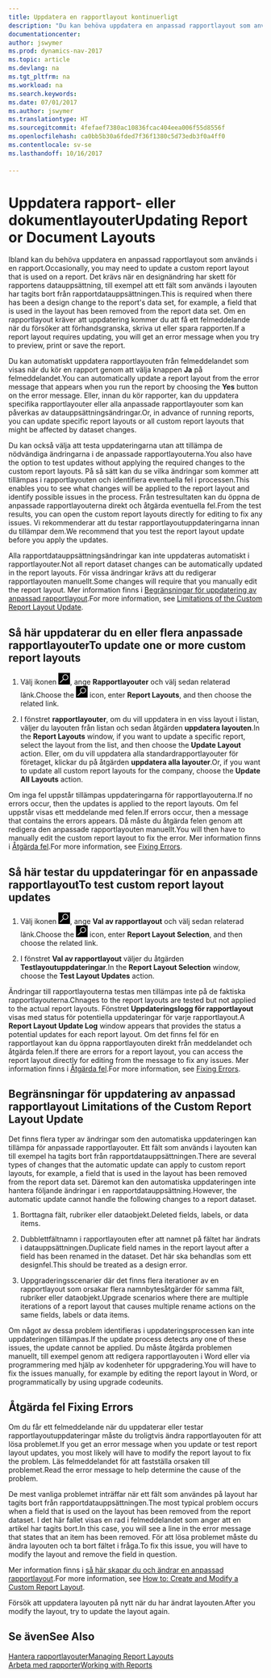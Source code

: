 ```yaml
---
title: Uppdatera en rapportlayout kontinuerligt
description: "Du kan behöva uppdatera en anpassad rapportlayout som används i en rapport. Det krävs när en designändring har skett för rapportens datauppsättning, till exempel att ett fält som används i layouten har tagits bort från rapportdatauppsättningen."
documentationcenter: 
author: jswymer
ms.prod: dynamics-nav-2017
ms.topic: article
ms.devlang: na
ms.tgt_pltfrm: na
ms.workload: na
ms.search.keywords: 
ms.date: 07/01/2017
ms.author: jswymer
ms.translationtype: HT
ms.sourcegitcommit: 4fefaef7380ac10836fcac404eea006f55d8556f
ms.openlocfilehash: ca0bb5b30a6fded7f36f1380c5d73edb3f0a4ff0
ms.contentlocale: sv-se
ms.lasthandoff: 10/16/2017

---
```

# <a name="updating-report-or-document-layouts"></a><span data-ttu-id="447cf-104">Uppdatera rapport- eller dokumentlayouter</span><span class="sxs-lookup"><span data-stu-id="447cf-104">Updating Report or Document Layouts</span></span>
<span data-ttu-id="447cf-105">Ibland kan du behöva uppdatera en anpassad rapportlayout som används i en rapport.</span><span class="sxs-lookup"><span data-stu-id="447cf-105">Occasionally, you may need to update a custom report layout that is used on a report.</span></span> <span data-ttu-id="447cf-106">Det krävs när en designändring har skett för rapportens datauppsättning, till exempel att ett fält som används i layouten har tagits bort från rapportdatauppsättningen.</span><span class="sxs-lookup"><span data-stu-id="447cf-106">This is required when there has been a design change to the report's data set, for example, a field that is used in the layout has been removed from the report data set.</span></span> <span data-ttu-id="447cf-107">Om en rapportlayout kräver att uppdatering kommer du att få ett felmeddelande när du försöker att förhandsgranska, skriva ut eller spara rapporten.</span><span class="sxs-lookup"><span data-stu-id="447cf-107">If a report layout requires updating, you will get an error message when you try to preview, print or save the report.</span></span>  
  
<span data-ttu-id="447cf-108">Du kan automatiskt uppdatera rapportlayouten från felmeddelandet som visas när du kör en rapport genom att välja knappen **Ja** på felmeddelandet.</span><span class="sxs-lookup"><span data-stu-id="447cf-108">You can automatically update a report layout from the error message that appears when you run the report by choosing the **Yes** button on the error message.</span></span> <span data-ttu-id="447cf-109">Eller, innan du kör rapporter, kan du uppdatera specifika rapportlayouter eller alla anpassade rapportlayouter som kan påverkas av datauppsättningsändringar.</span><span class="sxs-lookup"><span data-stu-id="447cf-109">Or, in advance of running reports, you can update specific report layouts or all custom report layouts that might be affected by dataset changes.</span></span>  
  
<span data-ttu-id="447cf-110">Du kan också välja att testa uppdateringarna utan att tillämpa de nödvändiga ändringarna i de anpassade rapportlayouterna.</span><span class="sxs-lookup"><span data-stu-id="447cf-110">You also have the option to test updates without applying the required changes to the custom report layouts.</span></span> <span data-ttu-id="447cf-111">På så sätt kan du se vilka ändringar som kommer att tillämpas i rapportlayouten och identifiera eventuella fel i processen.</span><span class="sxs-lookup"><span data-stu-id="447cf-111">This enables you to see what changes will be applied to the report layout and identify possible issues in the process.</span></span> <span data-ttu-id="447cf-112">Från testresultaten kan du öppna de anpassade rapportlayouterna direkt och åtgärda eventuella fel.</span><span class="sxs-lookup"><span data-stu-id="447cf-112">From the test results, you can open the custom report layouts directly for editing to fix any issues.</span></span> <span data-ttu-id="447cf-113">Vi rekommenderar att du testar rapportlayoutuppdateringarna innan du tillämpar dem.</span><span class="sxs-lookup"><span data-stu-id="447cf-113">We recommend that you test the report layout update before you apply the updates.</span></span>  
  
<span data-ttu-id="447cf-114">Alla rapportdatauppsättningsändringar kan inte uppdateras automatiskt i rapportlayouter.</span><span class="sxs-lookup"><span data-stu-id="447cf-114">Not all report dataset changes can be automatically updated in the report layouts.</span></span> <span data-ttu-id="447cf-115">För vissa ändringar krävs att du redigerar rapportlayouten manuellt.</span><span class="sxs-lookup"><span data-stu-id="447cf-115">Some changes will require that you manually edit the report layout.</span></span> <span data-ttu-id="447cf-116">Mer information finns i [Begränsningar för uppdatering av anpassad rapportlayout](ui-update-report-layouts.md#UpdateLimitations).</span><span class="sxs-lookup"><span data-stu-id="447cf-116">For more information, see [Limitations of the Custom Report Layout Update](ui-update-report-layouts.md#UpdateLimitations).</span></span>  
  
## <a name="to-update-one-or-more-custom-report-layouts"></a><span data-ttu-id="447cf-117">Så här uppdaterar du en eller flera anpassade rapportlayouter</span><span class="sxs-lookup"><span data-stu-id="447cf-117">To update one or more custom report layouts</span></span>  
  
1.  <span data-ttu-id="447cf-118">Välj ikonen ![Söka efter sida eller rapport](media/ui-search/search_small.png "ikonen Söka efter sida eller rapport"), ange **Rapportlayouter** och välj sedan relaterad länk.</span><span class="sxs-lookup"><span data-stu-id="447cf-118">Choose the ![Search for Page or Report](media/ui-search/search_small.png "Search for Page or Report icon") icon, enter **Report Layouts**, and then choose the related link.</span></span>  
  
2.  <span data-ttu-id="447cf-119">I fönstret **rapportlayouter**, om du vill uppdatera in en viss layout i listan, väljer du layouten från listan och sedan åtgärden **uppdatera layouten**.</span><span class="sxs-lookup"><span data-stu-id="447cf-119">In the **Report Layouts** window, if you want to update a specific report, select the layout from the list, and then choose the **Update Layout** action.</span></span> <span data-ttu-id="447cf-120">Eller, om du vill uppdatera alla standardrapportlayouter för företaget, klickar du på åtgärden **uppdatera alla layouter**.</span><span class="sxs-lookup"><span data-stu-id="447cf-120">Or, if you want to update all custom report layouts for the company, choose the **Update All Layouts** action.</span></span>  

<span data-ttu-id="447cf-121">Om inga fel uppstår tillämpas uppdateringarna för rapportlayouterna.</span><span class="sxs-lookup"><span data-stu-id="447cf-121">If no errors occur, then the updates is applied to the report layouts.</span></span> <span data-ttu-id="447cf-122">Om fel uppstår visas ett meddelande med felen.</span><span class="sxs-lookup"><span data-stu-id="447cf-122">If errors occur, then a message that contains the errors appears.</span></span> <span data-ttu-id="447cf-123">Då måste du åtgärda felen genom att redigera den anpassade rapportlayouten manuellt.</span><span class="sxs-lookup"><span data-stu-id="447cf-123">You will then have to manually edit the custom report layout to fix the error.</span></span> <span data-ttu-id="447cf-124">Mer information finns i [Åtgärda fel](ui-update-report-layouts.md#FixErrors).</span><span class="sxs-lookup"><span data-stu-id="447cf-124">For more information, see [Fixing Errors](ui-update-report-layouts.md#FixErrors).</span></span>  

## <a name="to-test-custom-report-layout-updates"></a><span data-ttu-id="447cf-125">Så här testar du uppdateringar för en anpassade rapportlayout</span><span class="sxs-lookup"><span data-stu-id="447cf-125">To test custom report layout updates</span></span>  
  
1.  <span data-ttu-id="447cf-126">Välj ikonen ![Söka efter sida eller rapport](media/ui-search/search_small.png "ikonen Söka efter sida eller rapport"), ange **Val av rapportlayout** och välj sedan relaterad länk.</span><span class="sxs-lookup"><span data-stu-id="447cf-126">Choose the ![Search for Page or Report](media/ui-search/search_small.png "Search for Page or Report icon") icon, enter **Report Layout Selection**, and then choose the related link.</span></span>  
  
2.  <span data-ttu-id="447cf-127">I fönstret **Val av rapportlayout** väljer du åtgärden **Testlayoutuppdateringar**.</span><span class="sxs-lookup"><span data-stu-id="447cf-127">In the **Report Layout Selection** window, choose the **Test Layout Updates** action.</span></span>  
  
 <span data-ttu-id="447cf-128">Ändringar till rapportlayouterna testas men tillämpas inte på de faktiska rapportlayouterna.</span><span class="sxs-lookup"><span data-stu-id="447cf-128">Chnages to the report layouts are tested but not applied to the actual report layouts.</span></span> <span data-ttu-id="447cf-129">Fönstret **Uppdateringslogg för rapportlayout** visas med status för potentiella uppdateringar för varje rapportlayout.</span><span class="sxs-lookup"><span data-stu-id="447cf-129">A **Report Layout Update Log** window appears that provides the status a potential updates for each report layout.</span></span> <span data-ttu-id="447cf-130">Om det finns fel för en rapportlayout kan du öppna rapportlayouten direkt från meddelandet och åtgärda felen.</span><span class="sxs-lookup"><span data-stu-id="447cf-130">If there are errors for a report layout, you can access the report layout directly for editing from the message to fix any issues.</span></span> <span data-ttu-id="447cf-131">Mer information finns i [Åtgärda fel](ui-update-report-layouts.md#FixErrors).</span><span class="sxs-lookup"><span data-stu-id="447cf-131">For more information, see [Fixing Errors](ui-update-report-layouts.md#FixErrors).</span></span>  
  
##  <span data-ttu-id="447cf-132"><a name="UpdateLimitations"></a> Begränsningar för uppdatering av anpassad rapportlayout</span><span class="sxs-lookup"><span data-stu-id="447cf-132"><a name="UpdateLimitations"></a> Limitations of the Custom Report Layout Update</span></span>  
 <span data-ttu-id="447cf-133">Det finns flera typer av ändringar som den automatiska uppdateringen kan tillämpa för anpassade rapportlayouter. Ett fält som används i layouten kan till exempel ha tagits bort från rapportdatauppsättningen.</span><span class="sxs-lookup"><span data-stu-id="447cf-133">There are several types of changes that the automatic update can apply to custom report layouts, for example, a field that is used in the layout has been removed from the report data set.</span></span> <span data-ttu-id="447cf-134">Däremot kan den automatiska uppdateringen inte hantera följande ändringar i en rapportdatauppsättning.</span><span class="sxs-lookup"><span data-stu-id="447cf-134">However, the automatic update cannot handle the following changes to a report dataset.</span></span>  
  
1.  <span data-ttu-id="447cf-135">Borttagna fält, rubriker eller dataobjekt.</span><span class="sxs-lookup"><span data-stu-id="447cf-135">Deleted fields, labels, or data items.</span></span>  
  
2.  <span data-ttu-id="447cf-136">Dubblettfältnamn i rapportlayouten efter att namnet på fältet har ändrats i datauppsättningen.</span><span class="sxs-lookup"><span data-stu-id="447cf-136">Duplicate field names in the report layout after a field has been renamed in the dataset.</span></span> <span data-ttu-id="447cf-137">Det här ska behandlas som ett designfel.</span><span class="sxs-lookup"><span data-stu-id="447cf-137">This should be treated as a design error.</span></span>  
  
3.  <span data-ttu-id="447cf-138">Uppgraderingsscenarier där det finns flera iterationer av en rapportlayout som orsakar flera namnbytesåtgärder för samma fält, rubriker eller dataobjekt.</span><span class="sxs-lookup"><span data-stu-id="447cf-138">Upgrade scenarios where there are multiple iterations of a report layout that causes multiple rename actions on the same fields, labels or data items.</span></span>  
  
 <span data-ttu-id="447cf-139">Om något av dessa problem identifieras i uppdateringsprocessen kan inte uppdateringen tillämpas.</span><span class="sxs-lookup"><span data-stu-id="447cf-139">If the update process detects any one of these issues, the update cannot be applied.</span></span> <span data-ttu-id="447cf-140">Du måste åtgärda problemen manuellt, till exempel genom att redigera rapportlayouten i Word eller via programmering med hjälp av kodenheter för uppgradering.</span><span class="sxs-lookup"><span data-stu-id="447cf-140">You will have to fix the issues manually, for example by editing the report layout in Word, or programmatically by using upgrade codeunits.</span></span>  
  
##  <span data-ttu-id="447cf-141"><a name="FixErrors"></a> Åtgärda fel</span><span class="sxs-lookup"><span data-stu-id="447cf-141"><a name="FixErrors"></a> Fixing Errors</span></span>  
 <span data-ttu-id="447cf-142">Om du får ett felmeddelande när du uppdaterar eller testar rapportlayoutuppdateringar måste du troligtvis ändra rapportlayouten för att lösa problemet.</span><span class="sxs-lookup"><span data-stu-id="447cf-142">If you get an error message when you update or test report layout updates, you most likely will have to modify the report layout to fix the problem.</span></span> <span data-ttu-id="447cf-143">Läs felmeddelandet för att fastställa orsaken till problemet.</span><span class="sxs-lookup"><span data-stu-id="447cf-143">Read the error message to help determine the cause of the problem.</span></span>  
  
 <span data-ttu-id="447cf-144">De mest vanliga problemet inträffar när ett fält som användes på layout har tagits bort från rapportdatauppsättningen.</span><span class="sxs-lookup"><span data-stu-id="447cf-144">The most typical problem occurs when a field that is used on the layout has been removed from the report dataset.</span></span> <span data-ttu-id="447cf-145">I det här fallet visas en rad i felmeddelandet som anger att en artikel har tagits bort.</span><span class="sxs-lookup"><span data-stu-id="447cf-145">In this case, you will see a line in the error message that states that an item has been removed.</span></span> <span data-ttu-id="447cf-146">För att lösa problemet måste du ändra layouten och ta bort fältet i fråga.</span><span class="sxs-lookup"><span data-stu-id="447cf-146">To fix this issue, you will have to modify the layout and remove the field in question.</span></span>  
  
 <span data-ttu-id="447cf-147">Mer information finns i [så här skapar du och ändrar en anpassad rapportlayout](ui-how-create-custom-report-layout.md#ModifyCustomLayout).</span><span class="sxs-lookup"><span data-stu-id="447cf-147">For more information, see [How to: Create and Modify a Custom Report Layout](ui-how-create-custom-report-layout.md#ModifyCustomLayout).</span></span>  
  
 <span data-ttu-id="447cf-148">Försök att uppdatera layouten på nytt när du har ändrat layouten.</span><span class="sxs-lookup"><span data-stu-id="447cf-148">After you modify the layout, try to update the layout again.</span></span>  
  
## <a name="see-also"></a><span data-ttu-id="447cf-149">Se även</span><span class="sxs-lookup"><span data-stu-id="447cf-149">See Also</span></span>  
 [<span data-ttu-id="447cf-150">Hantera rapportlayouter</span><span class="sxs-lookup"><span data-stu-id="447cf-150">Managing Report Layouts</span></span>](ui-manage-report-layouts.md)  
 [<span data-ttu-id="447cf-151">Arbeta med rapporter</span><span class="sxs-lookup"><span data-stu-id="447cf-151">Working with Reports</span></span>](ui-work-report.md)  
